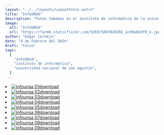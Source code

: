 ```yaml
---
layout: "../../layouts/LayoutFotos.astro"
title: "InfoUNSA"
description: "Fotos tomadas en el instituto de informática de la universidad nacional de san Agustin."
image:
  alt: "InfoUNSA"
  url: "https://farm6.staticflickr.com/5269/5897826502_acd9a65df0_n.jpg"
author: "Edgar Cornejo"
date: "4 de Febrero del 2024"
draft: "false"
tags:
  [
    "InfoUNSA",
    "instituto de informática",
    "universidad nacional de san agustín",
  ]
---
```


<li><a href="https://farm6.staticflickr.com/5269/5897826502_1ab24b1b8d_o.jpg" download title="Descargar"><img src="https://farm6.staticflickr.com/5269/5897826502_acd9a65df0_n.jpg" loading="lazy" alt="infounsa 01"><span class="material-symbols-rounded">download</span></a></li>
<li><a href="https://farm6.staticflickr.com/5306/5897266241_637a920c34_o.jpg" download title="Descargar"><img src="https://farm6.staticflickr.com/5306/5897266241_b1ffe6d205_n.jpg" loading="lazy" alt="infounsa 02"><span class="material-symbols-rounded">download</span></a></li>
<li><a href="https://farm7.staticflickr.com/6039/5897272345_28fd97bd02_o.jpg" download title="Descargar"><img src="https://farm7.staticflickr.com/6039/5897272345_4eab27b6e3_n.jpg" loading="lazy" alt="infounsa 03"><span class="material-symbols-rounded">download</span></a></li>
<li><a href="https://farm7.staticflickr.com/6001/5897279107_d14b779f68_o.jpg" download title="Descargar"><img src="https://farm7.staticflickr.com/6001/5897279107_2db4e8df14_n.jpg" loading="lazy" alt="infounsa 04"><span class="material-symbols-rounded">download</span></a></li>
<li><a href="https://farm6.staticflickr.com/5311/5897286593_07a81df6a0_o.jpg" download title="Descargar"><img src="https://farm6.staticflickr.com/5311/5897286593_0846c104e7_n.jpg" loading="lazy" alt="infounsa 05"><span class="material-symbols-rounded">download</span></a></li>
<li><a href="https://farm6.staticflickr.com/5308/5897294323_c480fe088b_o.jpg" download title="Descargar"><img src="https://farm6.staticflickr.com/5308/5897294323_d05d546049_n.jpg" loading="lazy" alt="infounsa 06"><span class="material-symbols-rounded">download</span></a></li>
<li><a href="https://farm7.staticflickr.com/6034/5897302467_1a2e9f9663_o.jpg" download title="Descargar"><img src="https://farm7.staticflickr.com/6034/5897302467_774b3faf5d_n.jpg" loading="lazy" alt="infounsa 07"><span class="material-symbols-rounded">download</span></a></li>
<li><a href="https://farm7.staticflickr.com/6006/5897875220_0af32235ec_o.jpg" download title="Descargar"><img src="https://farm7.staticflickr.com/6006/5897875220_2350231571_n.jpg" loading="lazy" alt="infounsa 08"><span class="material-symbols-rounded">download</span></a></li>
<li><a href="https://farm6.staticflickr.com/5151/5897882372_11c8361cb1_o.jpg" download title="Descargar"><img src="https://farm6.staticflickr.com/5151/5897882372_84e38d263d_n.jpg" loading="lazy" alt="infounsa 09"><span class="material-symbols-rounded">download</span></a></li>
